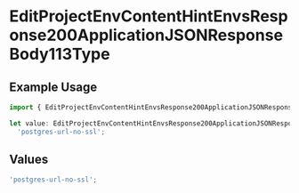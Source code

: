# EditProjectEnvContentHintEnvsResponse200ApplicationJSONResponseBody113Type

## Example Usage

```typescript
import { EditProjectEnvContentHintEnvsResponse200ApplicationJSONResponseBody113Type } from '@vercel/client/models/operations';

let value: EditProjectEnvContentHintEnvsResponse200ApplicationJSONResponseBody113Type =
  'postgres-url-no-ssl';
```

## Values

```typescript
'postgres-url-no-ssl';
```
